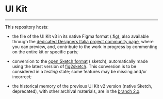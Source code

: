 # UI Kit

-----

This repository hosts: 

- the file of the UI Kit v3 in its native Figma format (.fig), also available through the [dedicated Designers Italia project community page](https://figma.com/@designersitalia/), where you can preview, and, contribute to the work in progress by commenting on the entire kit or specific parts; 

- conversion to the [open Sketch format](https://github.com/sketch-hq/sketch-document) (.sketch), automatically made using the latest version of [fig2sketch](https://github.com/sketch-hq/fig2sketch). This conversion is to be considered in a _testing_ state; some features may be missing and/or incorrect; 

- the historical memory of the previous UI Kit v2 version (native Sketch, deprecated), with other archival materials, are in the [branch 2.x](https://github.com/italia/design-ui-kit/tree/2.x).
